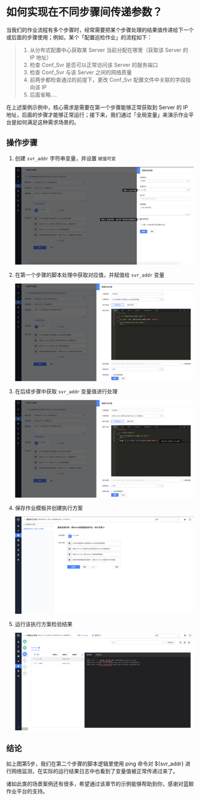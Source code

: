 # 如何实现在不同步骤间传递参数？

当我们的作业流程有多个步骤时，经常需要把某个步骤处理的结果值传递给下一个或后面的步骤使用；例如，某个「配置巡检作业」的流程如下：

> 1. 从分布式配置中心获取某 Server 当前分配在哪里（获取该 Server 的 IP 地址）
> 2. 检查 Conf_Svr 是否可以正常访问该 Server 的服务端口
> 3. 检查 Conf_Svr 与该 Server 之间的网络质量
> 4. 前两步都检查通过的前提下，更改 Conf_Svr 配置文件中关联的字段指向该 IP
> 5. 后面省略....

在上述案例示例中，核心需求是需要在第一个步骤能够正常获取到 Server 的 IP 地址，后面的步骤才能够正常运行；接下来，我们通过「全局变量」来演示作业平台是如何满足这种需求场景的。

## 操作步骤

1. 创建 `svr_addr` 字符串变量，并设置 `赋值可变`

   ![image-20200504022002494](media/image-20200504022002494.png)

2. 在第一个步骤的脚本处理中获取对应值，并赋值给 `svr_addr` 变量

   ![image-20200504022148538](media/image-20200504022148538.png)

3. 在后续步骤中获取 `svr_addr` 变量值进行处理

   ![image-20200504022307497](media/image-20200504022307497.png)

4. 保存作业模板并创建执行方案

   ![image-20200504022521545](media/image-20200504022521545.png)

5. 运行该执行方案检验结果

   ![image-20200504022826017](media/image-20200504022826017.png)

## 结论

如上图第5步，我们在第二个步骤的脚本逻辑里使用 ping 命令对 ${svr_addr} 进行网络监测，在实际的运行结果日志中也看到了变量值被正常传递过来了。

诸如此类的场景案例还有很多，希望通过该章节的示例能够帮助到你，感谢对蓝鲸作业平台的支持。